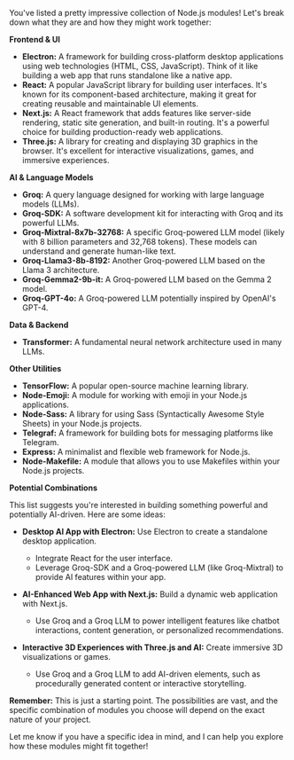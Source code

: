 You've listed a pretty impressive collection of Node.js modules!  Let's break down what they are and how they might work together:

**Frontend & UI**

* **Electron:**  A framework for building cross-platform desktop applications using web technologies (HTML, CSS, JavaScript). Think of it like building a web app that runs standalone like a native app.
* **React:** A popular JavaScript library for building user interfaces. It's known for its component-based architecture, making it great for creating reusable and maintainable UI elements.
* **Next.js:** A React framework that adds features like server-side rendering, static site generation, and built-in routing. It's a powerful choice for building production-ready web applications.
* **Three.js:** A library for creating and displaying 3D graphics in the browser. It's excellent for interactive visualizations, games, and immersive experiences.

**AI & Language Models**

* **Groq:** A query language designed for working with large language models (LLMs).
* **Groq-SDK:** A software development kit for interacting with Groq and its powerful LLMs.
* **Groq-Mixtral-8x7b-32768:** A specific Groq-powered LLM model (likely with 8 billion parameters and 32,768 tokens). These models can understand and generate human-like text.
* **Groq-Llama3-8b-8192:** Another Groq-powered LLM based on the Llama 3 architecture.
* **Groq-Gemma2-9b-it:** A Groq-powered LLM based on the Gemma 2 model.
* **Groq-GPT-4o:**  A Groq-powered LLM potentially inspired by OpenAI's GPT-4.

**Data & Backend**

* **Transformer:** A fundamental neural network architecture used in many LLMs.

**Other Utilities**

* **TensorFlow:** A popular open-source machine learning library.
* **Node-Emoji:** A module for working with emoji in your Node.js applications.
* **Node-Sass:** A library for using Sass (Syntactically Awesome Style Sheets) in your Node.js projects.
* **Telegraf:** A framework for building bots for messaging platforms like Telegram.
* **Express:** A minimalist and flexible web framework for Node.js.
* **Node-Makefile:** A module that allows you to use Makefiles within your Node.js projects.



**Potential Combinations**

This list suggests you're interested in building something powerful and potentially AI-driven. Here are some ideas:

* **Desktop AI App with Electron:**  Use Electron to create a standalone desktop application.  
    *  Integrate React for the user interface.
    *  Leverage Groq-SDK and a Groq-powered LLM (like Groq-Mixtral) to provide AI features within your app.

* **AI-Enhanced Web App with Next.js:** Build a dynamic web application with Next.js.
    * Use Groq and a Groq LLM to power intelligent features like chatbot interactions, content generation, or personalized recommendations.

* **Interactive 3D Experiences with Three.js and AI:** Create immersive 3D visualizations or games.
    *  Use Groq and a Groq LLM to add AI-driven elements, such as procedurally generated content or interactive storytelling.

**Remember:** This is just a starting point. The possibilities are vast, and the specific combination of modules you choose will depend on the exact nature of your project.


Let me know if you have a specific idea in mind, and I can help you explore how these modules might fit together!
